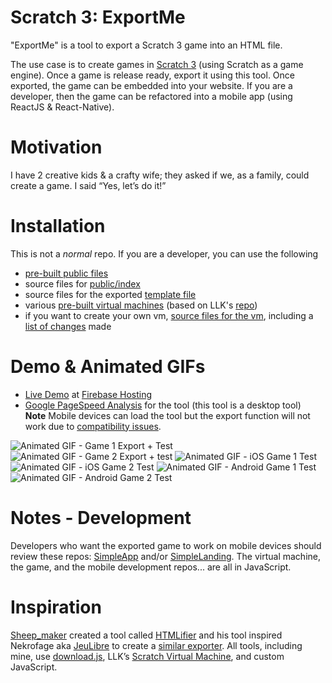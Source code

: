Scratch 3: ExportMe
=================
"ExportMe" is a tool to export a Scratch 3 game into an HTML file. 

The use case is to create games in [Scratch 3](https://en.scratch-wiki.info/wiki/Scratch_3.0) (using Scratch as a game engine). Once a game is release ready, export it using this tool. Once exported, the game can be embedded into your website. If you are a developer, then the game can be refactored into a mobile app (using ReactJS & React-Native).

Motivation
============
I have 2 creative kids & a crafty wife; they asked if we, as a family, could create a game. I said “Yes, let’s do it!”

Installation
============
This is not a *normal* repo. If you are a developer, you can use the following
* [pre-built public files](https://github.com/ottograjeda/public_ticket.534/tree/master/public)
* source files for [public/index](https://github.com/ottograjeda/public_ticket.534/tree/master/src_exportMe/for_index)
* source files for the exported [template file](https://github.com/ottograjeda/public_ticket.534/tree/master/src_exportMe/for_template)
* various [pre-built virtual machines](https://github.com/ottograjeda/public_ticket.534/tree/master/src_vm) (based on LLK's [repo](https://github.com/LLK/scratch-vm))
* if you want to create your own vm, [source files for the vm](https://github.com/ottograjeda/public_ticket.534/tree/master/src_vm/archive), including a [list of changes](https://github.com/ottograjeda/public_ticket.534/blob/master/src_vm/archive/readme.archive.txt) made


Demo & Animated GIFs
===========
* [Live Demo](https://t-534-game.web.app/) at [Firebase Hosting](https://firebase.google.com/docs/hosting)     
* [Google PageSpeed Analysis](https://developers.google.com/speed/pagespeed/insights/?url=https%3A%2F%2Ft-534-game.web.app%2F&tab=desktop) for the tool (this tool is a desktop tool)    
**Note** Mobile devices can load the tool but the export function will not work due to [compatibility issues](https://github.com/rndme/download/issues).     

![Animated GIF - Game 1 Export + Test](https://github.com/ottograjeda/public_ticket.534/blob/master/_docs/ezgif-720_web_clickerballoon.gif)
![Animated GIF - Game 2 Export + test](https://github.com/ottograjeda/public_ticket.534/blob/master/_docs/ezgif-720_web_flakcannon.gif)
![Animated GIF - iOS Game 1 Test](https://github.com/ottograjeda/public_ticket.534/blob/master/_docs/ezgif-720_ios_clickerballoon.gif)
![Animated GIF - iOS Game 2 Test](https://github.com/ottograjeda/public_ticket.534/blob/master/_docs/ezgif-720_ios_flakcannon.gif)
![Animated GIF - Android Game 1 Test](https://github.com/ottograjeda/public_ticket.534/blob/master/_docs/ezgif-720_android_clickerballoon.gif)
![Animated GIF - Android Game 2 Test](https://github.com/ottograjeda/public_ticket.534/blob/master/_docs/ezgif-720_android_flakcannon.gif)

Notes - Development
===========
Developers who want the exported game to work on mobile devices should review these repos: [SimpleApp](https://github.com/ottograjeda/public_ticket.528) and/or [SimpleLanding](https://github.com/ottograjeda/public_ticket.530). The virtual machine, the game, and the mobile development repos... are all in JavaScript.


Inspiration
============
[Sheep_maker](https://scratch.mit.edu/users/Sheep_maker/) created a tool called [HTMLifier](https://sheeptester.github.io/words-go-here/htmlifier/) and his tool inspired Nekrofage aka [JeuLibre](https://jeulibre.laboratoire-bidouille.dev/scratch3/scratch2html/) to create a [similar exporter](https://github.com/Nekrofage/scratch2html). All tools, including mine, use [download.js](http://danml.com/download.html), LLK’s [Scratch Virtual Machine](https://github.com/LLK/scratch-vm), and custom JavaScript.
